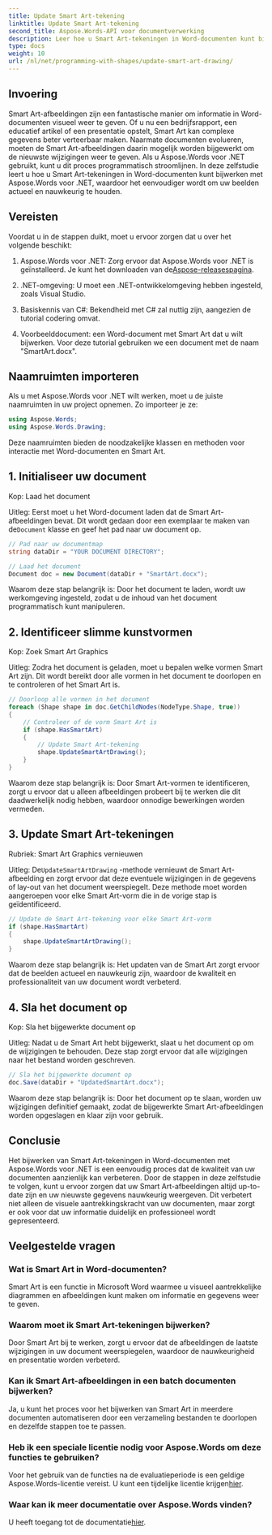 ```yaml
---
title: Update Smart Art-tekening
linktitle: Update Smart Art-tekening
second_title: Aspose.Words-API voor documentverwerking
description: Leer hoe u Smart Art-tekeningen in Word-documenten kunt bijwerken met Aspose.Words voor .NET met deze stapsgewijze handleiding. Zorg ervoor dat uw beelden altijd accuraat zijn.
type: docs
weight: 10
url: /nl/net/programming-with-shapes/update-smart-art-drawing/
---
```

## Invoering

Smart Art-afbeeldingen zijn een fantastische manier om informatie in Word-documenten visueel weer te geven. Of u nu een bedrijfsrapport, een educatief artikel of een presentatie opstelt, Smart Art kan complexe gegevens beter verteerbaar maken. Naarmate documenten evolueren, moeten de Smart Art-afbeeldingen daarin mogelijk worden bijgewerkt om de nieuwste wijzigingen weer te geven. Als u Aspose.Words voor .NET gebruikt, kunt u dit proces programmatisch stroomlijnen. In deze zelfstudie leert u hoe u Smart Art-tekeningen in Word-documenten kunt bijwerken met Aspose.Words voor .NET, waardoor het eenvoudiger wordt om uw beelden actueel en nauwkeurig te houden.

## Vereisten

Voordat u in de stappen duikt, moet u ervoor zorgen dat u over het volgende beschikt:

1.  Aspose.Words voor .NET: Zorg ervoor dat Aspose.Words voor .NET is geïnstalleerd. Je kunt het downloaden van de[Aspose-releasespagina](https://releases.aspose.com/words/net/).

2. .NET-omgeving: U moet een .NET-ontwikkelomgeving hebben ingesteld, zoals Visual Studio.

3. Basiskennis van C#: Bekendheid met C# zal nuttig zijn, aangezien de tutorial codering omvat.

4. Voorbeelddocument: een Word-document met Smart Art dat u wilt bijwerken. Voor deze tutorial gebruiken we een document met de naam "SmartArt.docx".

## Naamruimten importeren

Als u met Aspose.Words voor .NET wilt werken, moet u de juiste naamruimten in uw project opnemen. Zo importeer je ze:

```csharp
using Aspose.Words;
using Aspose.Words.Drawing;
```

Deze naamruimten bieden de noodzakelijke klassen en methoden voor interactie met Word-documenten en Smart Art.

## 1. Initialiseer uw document

Kop: Laad het document

Uitleg:
 Eerst moet u het Word-document laden dat de Smart Art-afbeeldingen bevat. Dit wordt gedaan door een exemplaar te maken van de`Document` klasse en geef het pad naar uw document op.

```csharp
// Pad naar uw documentmap
string dataDir = "YOUR DOCUMENT DIRECTORY";

// Laad het document
Document doc = new Document(dataDir + "SmartArt.docx");
```

Waarom deze stap belangrijk is:
Door het document te laden, wordt uw werkomgeving ingesteld, zodat u de inhoud van het document programmatisch kunt manipuleren.

## 2. Identificeer slimme kunstvormen

Kop: Zoek Smart Art Graphics

Uitleg:
Zodra het document is geladen, moet u bepalen welke vormen Smart Art zijn. Dit wordt bereikt door alle vormen in het document te doorlopen en te controleren of het Smart Art is.

```csharp
// Doorloop alle vormen in het document
foreach (Shape shape in doc.GetChildNodes(NodeType.Shape, true))
{
    // Controleer of de vorm Smart Art is
    if (shape.HasSmartArt)
    {
        // Update Smart Art-tekening
        shape.UpdateSmartArtDrawing();
    }
}
```

Waarom deze stap belangrijk is:
Door Smart Art-vormen te identificeren, zorgt u ervoor dat u alleen afbeeldingen probeert bij te werken die dit daadwerkelijk nodig hebben, waardoor onnodige bewerkingen worden vermeden.

## 3. Update Smart Art-tekeningen

Rubriek: Smart Art Graphics vernieuwen

Uitleg:
 De`UpdateSmartArtDrawing` -methode vernieuwt de Smart Art-afbeelding en zorgt ervoor dat deze eventuele wijzigingen in de gegevens of lay-out van het document weerspiegelt. Deze methode moet worden aangeroepen voor elke Smart Art-vorm die in de vorige stap is geïdentificeerd.

```csharp
// Update de Smart Art-tekening voor elke Smart Art-vorm
if (shape.HasSmartArt)
{
    shape.UpdateSmartArtDrawing();
}
```

Waarom deze stap belangrijk is:
Het updaten van de Smart Art zorgt ervoor dat de beelden actueel en nauwkeurig zijn, waardoor de kwaliteit en professionaliteit van uw document wordt verbeterd.

## 4. Sla het document op

Kop: Sla het bijgewerkte document op

Uitleg:
Nadat u de Smart Art hebt bijgewerkt, slaat u het document op om de wijzigingen te behouden. Deze stap zorgt ervoor dat alle wijzigingen naar het bestand worden geschreven.

```csharp
// Sla het bijgewerkte document op
doc.Save(dataDir + "UpdatedSmartArt.docx");
```

Waarom deze stap belangrijk is:
Door het document op te slaan, worden uw wijzigingen definitief gemaakt, zodat de bijgewerkte Smart Art-afbeeldingen worden opgeslagen en klaar zijn voor gebruik.

## Conclusie

Het bijwerken van Smart Art-tekeningen in Word-documenten met Aspose.Words voor .NET is een eenvoudig proces dat de kwaliteit van uw documenten aanzienlijk kan verbeteren. Door de stappen in deze zelfstudie te volgen, kunt u ervoor zorgen dat uw Smart Art-afbeeldingen altijd up-to-date zijn en uw nieuwste gegevens nauwkeurig weergeven. Dit verbetert niet alleen de visuele aantrekkingskracht van uw documenten, maar zorgt er ook voor dat uw informatie duidelijk en professioneel wordt gepresenteerd.

## Veelgestelde vragen

### Wat is Smart Art in Word-documenten?
Smart Art is een functie in Microsoft Word waarmee u visueel aantrekkelijke diagrammen en afbeeldingen kunt maken om informatie en gegevens weer te geven.

### Waarom moet ik Smart Art-tekeningen bijwerken?
Door Smart Art bij te werken, zorgt u ervoor dat de afbeeldingen de laatste wijzigingen in uw document weerspiegelen, waardoor de nauwkeurigheid en presentatie worden verbeterd.

### Kan ik Smart Art-afbeeldingen in een batch documenten bijwerken?
Ja, u kunt het proces voor het bijwerken van Smart Art in meerdere documenten automatiseren door een verzameling bestanden te doorlopen en dezelfde stappen toe te passen.

### Heb ik een speciale licentie nodig voor Aspose.Words om deze functies te gebruiken?
 Voor het gebruik van de functies na de evaluatieperiode is een geldige Aspose.Words-licentie vereist. U kunt een tijdelijke licentie krijgen[hier](https://purchase.aspose.com/temporary-license/).

### Waar kan ik meer documentatie over Aspose.Words vinden?
 U heeft toegang tot de documentatie[hier](https://reference.aspose.com/words/net/).